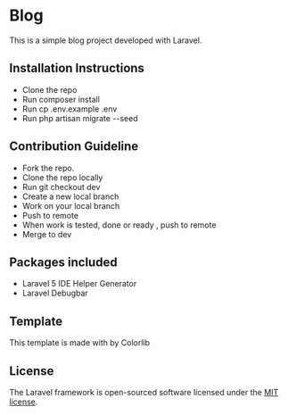 # Blog

This is a simple blog project developed with Laravel.

## Installation Instructions 

- Clone the repo
- Run composer install
- Run cp .env.example .env
- Run php artisan migrate --seed

## Contribution Guideline

 - Fork the repo.
 - Clone the repo locally
 - Run git checkout dev
 - Create a new local branch
 - Work on your local branch
 - Push to remote
 - When work is tested, done or ready , push to remote
 - Merge to dev

## Packages included

- Laravel 5 IDE Helper Generator
- Laravel Debugbar

## Template 
This template is made with by Colorlib 

## License

The Laravel framework is open-sourced software licensed under the [MIT license](https://opensource.org/licenses/MIT).
